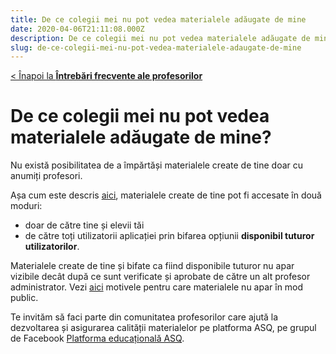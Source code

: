 ```yaml
---
title: De ce colegii mei nu pot vedea materialele adăugate de mine
date: 2020-04-06T21:11:08.000Z
description: De ce colegii mei nu pot vedea materialele adăugate de mine
slug: de-ce-colegii-mei-nu-pot-vedea-materialele-adaugate-de-mine
---
```


[< Înapoi la **Întrebări frecvente ale profesorilor**](/intrebari-frecvente-ale-profesorilor/)

# De ce colegii mei nu pot vedea materialele adăugate de mine?

Nu există posibilitatea de a împărtăși materialele create de tine doar cu anumiți profesori.

Așa cum este descris [aici](/creare-materiale#cum-sunt-folosite-materialele-create-de-mine), materialele create de tine pot fi accesate în două moduri:

- doar de către tine și elevii tăi
- de către toți utilizatorii aplicației prin bifarea opțiunii **disponibil tuturor utilizatorilor**.

Materialele create de tine și bifate ca fiind disponibile tuturor nu apar vizibile decât după ce sunt verificate și aprobate de către un alt profesor administrator. Vezi [aici](/intrebari-frecvente-ale-profesorilor/de-ce-nu-apar-in-mod-public-materialele-create-de-mine/) motivele pentru care materialele nu apar în mod public.

Te invităm să faci parte din comunitatea profesorilor care ajută la dezvoltarea și asigurarea calității materialelor pe platforma ASQ, pe grupul de Facebook [Platforma educațională ASQ](https://www.facebook.com/groups/asq.ro/).
